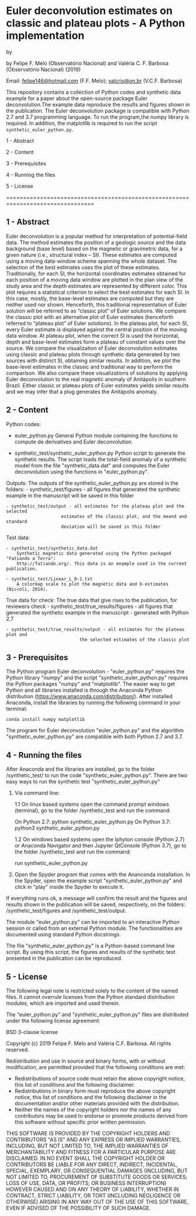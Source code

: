 # Euler deconvolution estimates on classic and plateau plots - A Python implementation

by

by Felipe F. Melo (Observatório Nacional) and Valéria C. F. Barbosa (Observatório
Nacional) (2019)

Email: felipe146@hotmail.com (F.F. Melo); valcris@on.br (V.C.F. Barbosa) 

This repository contains a collection of Python codes and synthetic data 
example for a paper about the open-source package Euler deconvolution.The 
example data reproduce the results and figures shown in the publication. The Euler deconvolution
package is compatible with Python 2.7 and 3.7 programming language. To run the program,the 
numpy library is required. In addition, the matplotlib is required to run the script 
`synthetic_euler_python.py`.

1 - Abstract

2 - Content

3 - Prerequisites

4 - Running the files

5 - License

================================================================================


1 - Abstract
----------------------
Euler deconvolution is a popular method for interpretation of potential-field data. 
The method estimates the position of a geologic source and the data background (base level)
based on the magnetic or gravimetric data, for a given nature (i.e., structural index – SI).
These estimates are computed using a moving data-window scheme spanning the whole dataset. 
The selection of the best estimates uses the plot of these estimates. Traditionally, for each 
SI, the horizontal coordinates estimates obtained for each position of a moving data window 
are plotted in the plan view of the study area and the depth estimates are represented by different
color. This plot requires a statistical criterion to select the best estimates for each SI. In this
case, mostly, the base-level estimates are computed but they are neither used nor shown. Henceforth,
this traditional representation of Euler solution will be referred to as “classic plot” of Euler 
solutions. We compare the classic plot with an alternative plot of Euler estimates (henceforth referred
to “plateau plot” of Euler solutions). In the plateau plot, for each SI, every Euler estimate is 
displayed against the central position of the moving data window. At plateau plot, when the correct
SI is used the horizontal, depth and base-level estimates form a plateau of constant values over the
source. We compare the visualization of Euler deconvolution estimates using classic and plateau plots
through synthetic data generated by two sources with distinct SI, obtaining similar results. In addition,
we plot the base-level estimates in the classic and traditional way to perform the comparison. We also
compare these visualizations of solutions by applying Euler deconvolution to the real magnetic anomaly
of Anitápolis in southern Brazil. Either classic or plateau plots of Euler estimates yields similar 
results and we may infer that a plug generates the Anitápolis anomaly.


2 - Content
----------------------

Python codes:

- euler_python.py
	General Python module containing the functions to compute de derivatives and 
	Euler deconvolution.
	
- synthetic_test/synthetic_euler_python.py
	Python script to generate the synthetic results. The script loads the total-field
	anomaly of a synthetic model from the file "synthetic_data.dat" and computes the
	Euler deconvolution using the functions in "euler_python.py". 
	
Outputs:
	The outputs of the synthetic_euler_python.py are stored in the folders: 
	- synthetic_test/figures - all figures that generated the synthetic example in 
						 the manuscript will be saved in this folder
						 
	- synthetic_test/output - all estimates for the plateau plot and the selected
						 estimates of the classic plot, and the meand and standard 
						 deviation will be saved in this folder

Test data:

	- synthetic_test/synthetic_data.dat
		Synthetic magnetic data generated using the Python packaged "Fatiando a Terra":
		http://fatiando.org/. This data is an example used in the current publication.
		
	- synthetic_test/Linear_L_0-1.txt
		A colormap scale to plot the magnetic data and b-estimates (Niccoli, 2014).

True data for check:
	The true data that give rises to the publication, for reviewers check
	- synthetic_test/true_results/figures - all figures that generated the synthetic 
								example in the manuscript - generated with Python 2.7
								
	- synthetic_test/true_results/output - all estimates for the plateau plot and 
								the selected estimates of the classic plot

3 - Prerequisites
----------------------
The Python program Euler deconvolution - "euler_python.py" requires the Python library "numpy" 
and the script "synthetic_euler_python.py" requires the Python packages "numpy" and "matplotlib". 
The easier way to get Python and all libraries installed is through the Anaconda Python 
distribution (https://www.anaconda.com/distribution/). After installed Anaconda, install the libraries 
by running the following command in your terminal:

	conda install numpy matplotlib

The program for Euler deconvolution "euler_python.py" and the algorithm "synthetic_euler_python.py"
 are compatible with both Python 2.7 and 3.7.

4 - Running the files
----------------------
After Anaconda and the libraries are installed, go to the folder /synthetic_test/ to run 
the code "synthetic_euler_python.py".
There are two easy ways to run the synthetic test "synthetic_euler_python.py"

1. Via command line: 

	1.1 On linux based systems open the command prompt windows (terminal), go to the folder 
	/synthetic_test and run the command:
	
	On Python 2.7: python synthetic_euler_python.py 
	On Python 3.7: python3 synthetic_euler_python.py 

	1.2 On windows based systems open the Iphyton console (Python 2.7) or 
	Anaconda Navigator and then Jupyter QtConsole (Python 3.7), go to the folder 
	/synthetic_test and run the command:

	run synthetic_euler_python.py

2. Open the Spyder program that comes with the Ananconda installation. In the Spyder, open
the example script "synthetic_euler_python.py" and click in "play" inside the Spyder to execute it.

If everything runs ok, a message will confirm the result and the figures and results shown in 
the publication will be saved, respectively, on the folders: /synthetic_test/figures and 
/synthetic_test/output.

The  module "euler_python.py" can be imported to an interactive Python session or called from
an external Python module. The functionalities are documented using standard Python
docstrings.

The file "synthetic_euler_python.py" is a Python-based command line script. By using this 
script, the figures and results of the synthetic test presented in the publication can be reproduced.


5 - License
----------------------
The following legal note is restricted solely to the content of the named files. It cannot
overrule licenses from the Python standard distribution modules, which are imported and
used therein.

The "euler_python.py" and "synthetic_euler_python.py" files are distributed under the 
following license agreement:

BSD 3-clause license

Copyright (c) 2019 Felipe F. Melo and Valéria C.F. Barbosa.
All rights reserved.

Redistribution and use in source and binary forms, with or without
modification, are permitted provided that the following conditions are met:

* Redistributions of source code must retain the above copyright notice,
  this list of conditions and the following disclaimer.
* Redistributions in binary form must reproduce the above copyright notice,
  this list of conditions and the following disclaimer in the documentation
  and/or other materials provided with the distribution.
* Neither the names of the copyright holders nor the names of any contributors
  may be used to endorse or promote products derived from this software
  without specific prior written permission.

THIS SOFTWARE IS PROVIDED BY THE COPYRIGHT HOLDERS AND CONTRIBUTORS "AS IS" AND
ANY EXPRESS OR IMPLIED WARRANTIES, INCLUDING, BUT NOT LIMITED TO, THE IMPLIED
WARRANTIES OF MERCHANTABILITY AND FITNESS FOR A PARTICULAR PURPOSE ARE
DISCLAIMED. IN NO EVENT SHALL THE COPYRIGHT HOLDER OR CONTRIBUTORS BE LIABLE
FOR ANY DIRECT, INDIRECT, INCIDENTAL, SPECIAL, EXEMPLARY, OR CONSEQUENTIAL
DAMAGES (INCLUDING, BUT NOT LIMITED TO, PROCUREMENT OF SUBSTITUTE GOODS OR
SERVICES; LOSS OF USE, DATA, OR PROFITS; OR BUSINESS INTERRUPTION) HOWEVER
CAUSED AND ON ANY THEORY OF LIABILITY, WHETHER IN CONTRACT, STRICT LIABILITY,
OR TORT (INCLUDING NEGLIGENCE OR OTHERWISE) ARISING IN ANY WAY OUT OF THE USE
OF THIS SOFTWARE, EVEN IF ADVISED OF THE POSSIBILITY OF SUCH DAMAGE.

